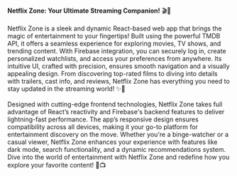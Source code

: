 **Netflix Zone: Your Ultimate Streaming Companion!** 🎬🍿  
<br>
Netflix Zone is a sleek and dynamic React-based web app that brings the magic of entertainment to your fingertips! Built using the powerful TMDB API, it offers a seamless experience for exploring movies, TV shows, and trending content. With Firebase integration, you can securely log in, create personalized watchlists, and access your preferences from anywhere. Its intuitive UI, crafted with precision, ensures smooth navigation and a visually appealing design. From discovering top-rated films to diving into details with trailers, cast info, and reviews, Netflix Zone has everything you need to stay updated in the streaming world! ✨🎥  
<br>
Designed with cutting-edge frontend technologies, Netflix Zone takes full advantage of React’s reactivity and Firebase's backend features to deliver lightning-fast performance. The app’s responsive design ensures compatibility across all devices, making it your go-to platform for entertainment discovery on the move. Whether you're a binge-watcher or a casual viewer, Netflix Zone enhances your experience with features like dark mode, search functionality, and a dynamic recommendations system. Dive into the world of entertainment with Netflix Zone and redefine how you explore your favorite content! 🌟📺
